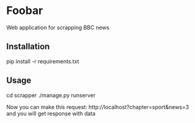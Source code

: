 # Foobar
Web application for scrapping BBC news
## Installation
pip install -r requirements.txt

## Usage

cd scrapper
./manage.py runserver

Now you can make this  request:
http://localhost?chapter=sport&news=3
and you will get response with data
